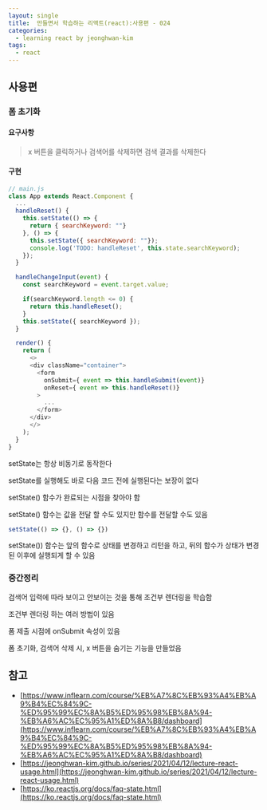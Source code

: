 ```yaml
---
layout: single
title:  만들면서 학습하는 리액트(react):사용편 - 024
categories: 
  - learning react by jeonghwan-kim
tags: 
  - react
---
```


## 사용편

### 폼 초기화

#### 요구사항

> x 버튼을 클릭하거나 검색어를 삭제하면 검색 결과를 삭제한다

#### 구현

```javascript
// main.js
class App extends React.Component {
  ...
  handleReset() {
    this.setState(() => {
      return { searchKeyword: ""}
    }, () => {
      this.setState({ searchKeyword: ""});
      console.log('TODO: handleReset', this.state.searchKeyword);
    });
  }

  handleChangeInput(event) {
    const searchKeyword = event.target.value;

    if(searchKeyword.length <= 0) {
      return this.handleReset();
    }
    this.setState({ searchKeyword });
  }

  render() {
    return (
      <>
      <div className="container">
        <form
          onSubmit={ event => this.handleSubmit(event)}
          onReset={ event => this.handleReset()}
        >
          ...
        </form>
      </div>
      </>
    );
  }
}
```

setState는 항상 비동기로 동작한다

setState를 실행해도 바로 다음 코드 전에 실행된다는 보장이 없다

setState() 함수가 완료되는 시점을 찾아야 함

setState() 함수는 값을 전달 할 수도 있지만 함수를 전달할 수도 있음

```javascript
setState(() => {}, () => {})
```

setState()) 함수는 앞의 함수로 상태를 변경하고 리턴을 하고, 뒤의 함수가 상태가 변경된 이후에 실행되게 할 수 있음

### 중간정리

검색어 입력에 따라 보이고 안보이는 것을 통해 조건부 렌더링을 학습함

조건부 렌더링 하는 여러 방법이 있음

폼 제출 시점에 onSubmit 속성이 있음

폼 초기화, 검색어 삭제 시, x 버튼을 숨기는 기능을 만들었음

## 참고
- [https://www.inflearn.com/course/%EB%A7%8C%EB%93%A4%EB%A9%B4%EC%84%9C-%ED%95%99%EC%8A%B5%ED%95%98%EB%8A%94-%EB%A6%AC%EC%95%A1%ED%8A%B8/dashboard](https://www.inflearn.com/course/%EB%A7%8C%EB%93%A4%EB%A9%B4%EC%84%9C-%ED%95%99%EC%8A%B5%ED%95%98%EB%8A%94-%EB%A6%AC%EC%95%A1%ED%8A%B8/dashboard)
- [https://jeonghwan-kim.github.io/series/2021/04/12/lecture-react-usage.html](https://jeonghwan-kim.github.io/series/2021/04/12/lecture-react-usage.html)
- [https://ko.reactjs.org/docs/faq-state.html](https://ko.reactjs.org/docs/faq-state.html)